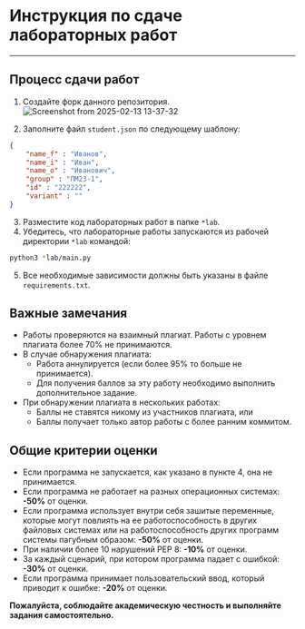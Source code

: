
# Инструкция по сдаче лабораторных работ

---

## Процесс сдачи работ

1. Создайте форк данного репозитория. ![Screenshot from 2025-02-13 13-37-32](https://github.com/user-attachments/assets/bc11a729-4373-46e5-ac91-55daced4c430)

2. Заполните файл `student.json` по следующему шаблону:
```json
{
    "name_f" : "Иванов",
    "name_i" : "Иван",
    "name_o" : "Иванович",
    "group" : "ПМ23-1",
    "id" : "222222",
    "variant" : ""
}
```

3. Разместите код лабораторных работ в папке `*lab`.
4. Убедитесь, что лабораторные работы запускаются из рабочей директории `*lab` командой:
```bash
python3 *lab/main.py
```

5. Все необходимые зависимости должны быть указаны в файле `requirements.txt`.

## Важные замечания

- Работы проверяются на взаимный плагиат. Работы с уровнем плагиата более 70% не принимаются.
- В случае обнаружения плагиата:
    - Работа аннулируется (если более 95% то больше не принимается).
    - Для получения баллов за эту работу необходимо выполнить дополнительное задание.
- При обнаружении плагиата в нескольких работах:
    - Баллы не ставятся никому из участников плагиата, или
    - Баллы получает только автор работы с более ранним коммитом.

## Общие критерии оценки

- Если программа не запускается, как указано в пункте 4, она не принимается.
- Если программа не работает на разных операционных системах: **-50%** от оценки.
- Если программа использует внутри себя зашитые переменные, которые могут повлиять на ее работоспособность в других файловых системах или на работоспособность других программ системы пагубным образом: **-50%** от оценки.
- При наличии более 10 нарушений PEP 8: **-10%** от оценки.
- За каждый сценарий, при котором программа падает с ошибкой: **-30%** от оценки.
- Если программа принимает пользовательский ввод, который приводит к ошибке: **-20%** от оценки.

**Пожалуйста, соблюдайте академическую честность и выполняйте задания самостоятельно.**
